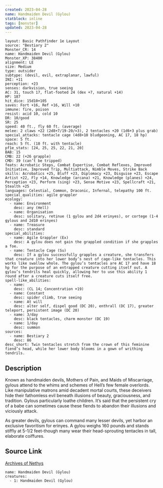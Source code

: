 ```yaml
---
created: 2023-04-28
name: Handmaiden Devil (Gylou)
statblock: inline
tags: [monster]
updated: 2023-04-28
---
```

```statblock
layout: Basic Pathfinder 1e Layout
source: "Bestiary 2"
Monster_CR: 14
name: Handmaiden Devil (Gylou)
Monster_XP: 38400
alignment: LE
size: Medium
type: outsider
subtype: (devil, evil, extraplanar, lawful)
INI: +11
perception: +23
senses: darkvision, true seeing
AC: 31, touch 17, flat-footed 24 (dex +7, natural +14)
HP: 187
hit_dice: 15d10+105
saves: Fort +16, Ref +16, Will +10
immune: fire, poison
resist: acid 10, cold 10
DR: 10/good
SR: 25
speed: 40 ft., fly 60 ft. (average)
melee: 2 claws +22 (2d8+7/19-20/×3), 2 tentacles +20 (1d6+3 plus grab)
special_attacks: tentacle cage (4d8+10 bludgeoning, AC 17, 18 hp)
space: 5 ft.
reach: 5 ft. (10 ft. with tentacle)
pf1e_stats: [24, 25, 25, 22, 21, 20]
BAB: 15
CMB: 22 (+26 grapple)
CMD: 39 (can’t be tripped)
feats: Acrobatic Steps, Combat Expertise, Combat Reflexes, Improved Initiative, Improved Trip, Multiattack, Nimble Moves, Strike Back
skills: Acrobatics +25, Bluff +23, Diplomacy +23, Disguise +23, Escape Artist +22, Fly +14, Knowledge (arcana) +21, Knowledge (planes) +24, Perception +23, Perform (sing) +23, Sense Motive +23, Spellcraft +21, Stealth +25
languages: Celestial, Common, Draconic, Infernal, telepathy 100 ft.
special_qualities: agile grappler
ecology:
  - name: Environment
    desc: any (Hell)
  - name: Organisation
    desc: solitary, retinue (1 gylou and 2d4 erinyes), or cortege (1-4 gylous and 2d10 erinyes)
  - name: Treasure
    desc: standard
special_abilities:
  - name: Agile Grappler (Ex)
    desc: A gylou does not gain the grappled condition if she grapples a foe.
  - name: Tentacle Cage (Su)
    desc: If a gylou successfully grapples a creature, she transfers that creature into her lower body’s nest of cage-like tentacles. This works like swallow whole. The gylou’s tentacles are AC 17 and have 18 hp for the purpose of an entrapped creature cutting itself out. A gylou’s tendrils heal quickly, allowing her to use this ability 1 round after a creature cuts itself free.
spell-like_abilities:
  - name:
    desc: (CL 14; Concentration +19)
  - name: Constant
    desc: spider climb, true seeing
  - name: At will
    desc: alter self, dispel good (DC 20), enthrall (DC 17), greater teleport, persistent image (DC 20)
  - name: 3/day
    desc: black tentacles, charm monster (DC 19)
  - name: 1/day
    desc: summon
sources:
  - name: Bestiary 2
    desc: 86
desc_short: Twin tentacles stretch from the crown of this feminine fiend’s head, while her lower body blooms in a gown of writhing tendrils. 
```
## Description
Known as handmaiden devils, Mothers of Pain, and Maids of Miscarriage, gylous attend to the whims and schemes of Hell’s few female overlords. Like manipulative matrons amid decadent mortal courts, these deceivers hide their fathomless evil beneath illusions of beauty, graciousness, and tradition. Gylous particularly loathe children. It’s said that the persistent cry of a babe can sometimes cause these fiends to abandon their illusions and viciously attack. 

As greater devils, gylous can command many lesser devils, yet harbor an exclusive favoritism for erinyes. A gylou weighs 160 pounds and stands stiffly at 5-1/2 feet-though many wear their head-sprouting tentacles in tall, elaborate coiffures.
## Source Link
[Archives of Nethys](https://aonprd.com/MonsterDisplay.aspx?ItemName=Handmaiden%20Devil%20(Gylou))
```encounter-table
name: Handmaiden Devil (Gylou)
creatures:
  - 1: Handmaiden Devil (Gylou)
```
